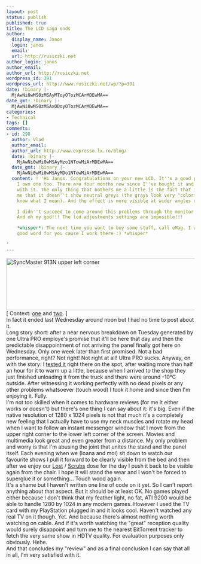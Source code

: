 ```yaml
---
layout: post
status: publish
published: true
title: The LCD saga ends
author:
  display_name: Janos
  login: janos
  email: 
  url: http://rusiczki.net
author_login: janos
author_email: 
author_url: http://rusiczki.net
wordpress_id: 391
wordpress_url: http://www.rusiczki.net/wp/?p=391
date: !binary |-
  MjAwNi0wMS0zMSAyMToyOTozMCArMDEwMA==
date_gmt: !binary |-
  MjAwNi0wMS0zMSAxODoyOTozMCArMDEwMA==
categories:
- Technical
tags: []
comments:
- id: 298
  author: Vlad
  author_email: 
  author_url: http://www.expresso.lx.ro/blog/
  date: !binary |-
    MjAwNi0wMi0wMSAyMzo1NTowMiArMDEwMA==
  date_gmt: !binary |-
    MjAwNi0wMi0wMSAyMDo1NTowMiArMDEwMA==
  content: ! 'Hi Janos. Congratulations on your new LCD. It''s a good piece of equipment,
    I own one too. There are four months now since I''ve bought it and I am pleased
    with it. The only thing that bothers me a little is the fact that it seems to
    me that it doesn''t show neutral greys (the grays look very "colorful", if you
    know what I mean). And the effect is more visible at wider angles of visibility.

    I didn''t succeed to come around this problems through the monitor''s settings.
    And oh my god!!! The lcd adjustments settings are imposible!!!

    *whisper*: The next time you want to buy some stuff, call eMag. I would put a
    good word for you cause I work there :) *whisper*

'
---
```

<p><img src="http://www.rusiczki.net/blog/blogpics/syncmaster_913n.jpg" width="510" height="139" alt="SyncMaster 913N upper left corner" class="image" /><br />
[ Context: <a href="http://www.rusiczki.net/blog/archives/2005/12/29/lcd_suggestions_anyone">one</a> and <a href="http://www.rusiczki.net/blog/archives/2006/01/19/technically_frustrated">two</a>. ]<br />
In fact it ended last Wednesday around noon but I had no time to post about it.<br />
Long story short: after a near nervous breakdown on Tuesday generated by one Ultra PRO employe's promise that it'll be here that day and then the predictable disappointment of not arriving the panel finally got here on Wednesday. Only one week later than first promised. Not a bad performance, right? Not right! Not right at all! Ultra PRO sucks. Anyway, on with the story: I <a href="http://www.softpedia.com/get/Multimedia/Video/Other-VIDEO-Tools/Nokia-Monitor-Test.shtml">tested it</a> right there on the spot, after waiting more than half an hour for it to warm up a little, because when I arrived to the shop they just finished unloading it from the truck and there were around -10&deg;C outside. After witnessing it working perfectly with no dead pixels or any other problems whatsoever (touch wood) I took it home and since then I'm enjoying it. Fully.<br />
I'm not too skilled when it comes to hardware reviews (for me it either works or doesn't) but there's one thing I can say about it: it's big. Even if the native resolution of 1280 x 1024 pixels is not that much it's a completely new feeling that I actually have to use my neck muscles and rotate my head when I want to follow an instant messenger window that I move from the upper right corner to the lower left corner of the screen. Movies and multimedia look great and even greater from a distance. My only problem and worry is that I'm abusing the joint that unites the stand and the panel itself. Each evening when we (Ioana and moi) sit down to watch our favourite shows I pull it forward to be clearly visible from the bed and then after we enjoy our <a href="http://www.tv.com/lost/show/24313/summary.html">Lost</a> / <a href="http://www.tv.com/scrubs/show/3613/summary.html">Scrubs</a> dose for the day I push it back to be visible again from the chair. I hope it will stand the wear and I won't be forced to superglue it or something... Touch wood again.<br />
It's a shame but I haven't written one line of code on it yet. So I can't report anything about that aspect. But it should be at least OK. No games played either because I don't think that my feather light, no fat, ATI 9200 would be able to handle 1280 by 1024 in any modern games. However I used the TV card with my PlayStation plugged in and it looks cool. Haven't watched any real TV on it though. Yet. And because there's almost nothing worth watching on cable. And if it's worth watching the "great" reception quality would surely disappoint and turn me to the nearest BitTorrent tracker to fetch the very same show in HDTV quality. For evaluation purposes only obviously. Hehe.<br />
And that concludes my "review" and as a final conclusion I can say that all in all, I'm very satisfied with it.</p>
